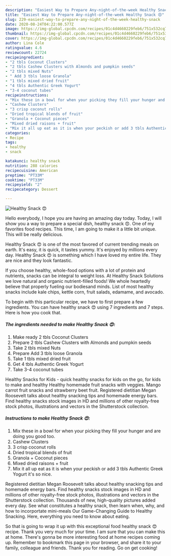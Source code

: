 ```yaml
---
description: "Easiest Way to Prepare Any-night-of-the-week Healthy Snack 😍"
title: "Easiest Way to Prepare Any-night-of-the-week Healthy Snack 😍"
slug: 229-easiest-way-to-prepare-any-night-of-the-week-healthy-snack
date: 2020-08-24T04:22:00.577Z
image: https://img-global.cpcdn.com/recipes/01c4d4660229feb6/751x532cq70/healthy-snack-😍-recipe-main-photo.jpg
thumbnail: https://img-global.cpcdn.com/recipes/01c4d4660229feb6/751x532cq70/healthy-snack-😍-recipe-main-photo.jpg
cover: https://img-global.cpcdn.com/recipes/01c4d4660229feb6/751x532cq70/healthy-snack-😍-recipe-main-photo.jpg
author: Lina Cole
ratingvalue: 4.6
reviewcount: 22724
recipeingredient:
- "2 tbls Coconut Clusters"
- "2 tbls Cashew Clusters with Almonds and pumpkin seeds"
- "2 tbls mixed Nuts"
- " Add 3 tbls loose Granola"
- "1 tbls mixed dried fruit"
- "4 tbls Authentic Greek Yogurt"
- "3-4 coconut tubes"
recipeinstructions:
- "Mix these in a bowl for when your picking they fill your hunger and are doing you good too."
- "Cashew Clusters"
- "3 crisp coconut rolls"
- "Dried tropical blends of fruit"
- "Granola + Coconut pieces"
- "Mixed dried raisons + fruit"
- "Mix it all up eat as it is when your peckish or add 3 tbls Authentic Greek Yogurt it&#39;s so nice."
categories:
- Recipe
tags:
- healthy
- snack

katakunci: healthy snack 
nutrition: 288 calories
recipecuisine: American
preptime: "PT33M"
cooktime: "PT33M"
recipeyield: "2"
recipecategory: Dessert

---
```



![Healthy Snack 😍](https://img-global.cpcdn.com/recipes/01c4d4660229feb6/751x532cq70/healthy-snack-😍-recipe-main-photo.jpg)

Hello everybody, I hope you are having an amazing day today. Today, I will show you a way to prepare a special dish, healthy snack 😍. One of my favorites food recipes. This time, I am going to make it a little bit unique. This will be really delicious.

Healthy Snack 😍 is one of the most favored of current trending meals on earth. It's easy, it is quick, it tastes yummy. It's enjoyed by millions every day. Healthy Snack 😍 is something which I have loved my entire life. They are nice and they look fantastic.

If you choose healthy, whole-food options with a lot of protein and nutrients, snacks can be integral to weight loss. At Healthy Snack Solutions we love natural and organic nutrient-filled foods! We whole heartedly believe that properly fueling our bodiesand minds. List of most healthy snacks include kale chips, kettle corn, fruit salads, edamame, and avocado.


To begin with this particular recipe, we have to first prepare a few ingredients. You can have healthy snack 😍 using 7 ingredients and 7 steps. Here is how you cook that.

<!--inarticleads1-->

##### The ingredients needed to make Healthy Snack 😍:

1. Make ready 2 tbls Coconut Clusters
1. Prepare 2 tbls Cashew Clusters with Almonds and pumpkin seeds
1. Take 2 tbls mixed Nuts
1. Prepare  Add 3 tbls loose Granola
1. Take 1 tbls mixed dried fruit
1. Get 4 tbls Authentic Greek Yogurt
1. Take 3-4 coconut tubes


Healthy Snacks for Kids - quick healthy snacks for kids on the go, for kids to make and healthy Healthy homemade fruit snacks with veggies. Mango carrot fruit snacks and strawberry beet fruit. Registered dietitian Megan Roosevelt talks about healthy snacking tips and homemade energy bars. Find healthy snacks stock images in HD and millions of other royalty-free stock photos, illustrations and vectors in the Shutterstock collection. 

<!--inarticleads2-->

##### Instructions to make Healthy Snack 😍:

1. Mix these in a bowl for when your picking they fill your hunger and are doing you good too.
1. Cashew Clusters
1. 3 crisp coconut rolls
1. Dried tropical blends of fruit
1. Granola + Coconut pieces
1. Mixed dried raisons + fruit
1. Mix it all up eat as it is when your peckish or add 3 tbls Authentic Greek Yogurt it&#39;s so nice.


Registered dietitian Megan Roosevelt talks about healthy snacking tips and homemade energy bars. Find healthy snacks stock images in HD and millions of other royalty-free stock photos, illustrations and vectors in the Shutterstock collection. Thousands of new, high-quality pictures added every day. See what constitutes a healthy snack, then learn when, why, and how to incorportate mini-meals Our Game-Changing Guide to Healthy Snacking. Here, everything you need to know about eating. 

So that is going to wrap it up with this exceptional food healthy snack 😍 recipe. Thank you very much for your time. I am sure that you can make this at home. There's gonna be more interesting food at home recipes coming up. Remember to bookmark this page in your browser, and share it to your family, colleague and friends. Thank you for reading. Go on get cooking!
